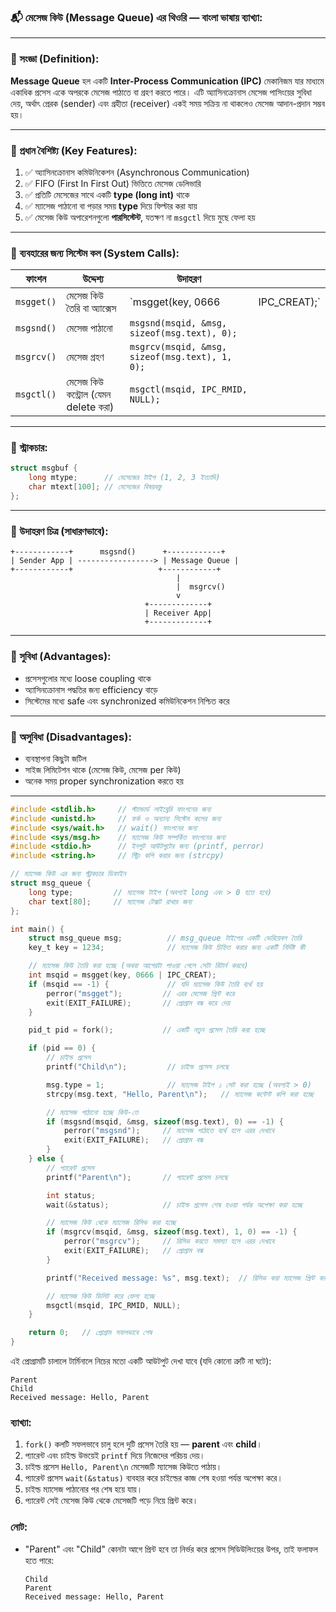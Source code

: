 ### 📬 মেসেজ কিউ (Message Queue) এর থিওরি — বাংলা ভাষায় ব্যাখ্যা:

---

### 🔶 সংজ্ঞা (Definition):

**Message Queue** হল একটি **Inter-Process Communication (IPC)** মেকানিজম যার মাধ্যমে একাধিক প্রসেস একে অপরকে মেসেজ পাঠাতে বা গ্রহণ করতে পারে। এটি অ্যাসিনক্রোনাস মেসেজ পাসিংয়ের সুবিধা দেয়, অর্থাৎ প্রেরক (sender) এবং গ্রহীতা (receiver) একই সময় সক্রিয় না থাকলেও মেসেজ আদান-প্রদান সম্ভব হয়।

---

### 🔶 প্রধান বৈশিষ্ট্য (Key Features):

1. ✅ অ্যাসিনক্রোনাস কমিউনিকেশন (Asynchronous Communication)
2. ✅ FIFO (First In First Out) ভিত্তিতে মেসেজ ডেলিভারি
3. ✅ প্রতিটি মেসেজের সাথে একটি **type (long int)** থাকে
4. ✅ ম্যাসেজ পাঠানো বা পড়ার সময় **type** দিয়ে ফিল্টার করা যায়
5. ✅ মেসেজ কিউ অপারেশনগুলো **পারসিস্টেন্ট**, যতক্ষণ না `msgctl` দিয়ে মুছে ফেলা হয়

---

### 🔶 ব্যবহারের জন্য সিস্টেম কল (System Calls):

| ফাংশন      | উদ্দেশ্য                             | উদাহরণ                                         |                |
| ---------- | ------------------------------------ | ---------------------------------------------- | -------------- |
| `msgget()` | মেসেজ কিউ তৈরি বা অ্যাক্সেস          | \`msgget(key, 0666                             | IPC\_CREAT);\` |
| `msgsnd()` | মেসেজ পাঠানো                         | `msgsnd(msqid, &msg, sizeof(msg.text), 0);`    |                |
| `msgrcv()` | মেসেজ গ্রহণ                          | `msgrcv(msqid, &msg, sizeof(msg.text), 1, 0);` |                |
| `msgctl()` | মেসেজ কিউ কন্ট্রোল (যেমন delete করা) | `msgctl(msqid, IPC_RMID, NULL);`               |                |

---

### 🔶 স্ট্রাকচার:

```c
struct msgbuf {
    long mtype;      // মেসেজের টাইপ (1, 2, 3 ইত্যাদি)
    char mtext[100]; // মেসেজের বিষয়বস্তু
};
```

---

### 🔶 উদাহরণ চিত্র (সাধারণভাবে):

```
+------------+      msgsnd()      +------------+
| Sender App | -----------------> | Message Queue |
+------------+                   +------------+
                                     |
                                     |  msgrcv()
                                     v
                              +-------------+
                              | Receiver App|
                              +-------------+
```

---

### 🔶 সুবিধা (Advantages):

* প্রসেসগুলোর মধ্যে loose coupling থাকে
* অ্যাসিনক্রোনাস পদ্ধতির জন্য efficiency বাড়ে
* সিস্টেমের মধ্যে safe এবং synchronized কমিউনিকেশন নিশ্চিত করে

---

### 🔶 অসুবিধা (Disadvantages):

* ব্যবস্থাপনা কিছুটা জটিল
* সাইজ লিমিটেশন থাকে (মেসেজ কিউ, মেসেজ per কিউ)
* অনেক সময় proper synchronization করতে হয়

---


```c
#include <stdlib.h>     // স্ট্যান্ডার্ড লাইব্রেরি ফাংশনের জন্য
#include <unistd.h>     // ফর্ক ও অন্যান্য সিস্টেম কলের জন্য
#include <sys/wait.h>   // wait() ফাংশনের জন্য
#include <sys/msg.h>    // ম্যাসেজ কিউ সম্পর্কিত ফাংশনের জন্য
#include <stdio.h>      // ইনপুট আউটপুটের জন্য (printf, perror)
#include <string.h>     // স্ট্রিং কপি করার জন্য (strcpy)

// ম্যাসেজ কিউ এর জন্য স্ট্রাকচার ডিফাইন
struct msg_queue {
    long type;         // ম্যাসেজ টাইপ (অবশ্যই long এবং > 0 হতে হবে)
    char text[80];     // ম্যাসেজ টেক্সট রাখার জন্য
};

int main() {
    struct msg_queue msg;          // msg_queue টাইপের একটি ভেরিয়েবল তৈরি
    key_t key = 1234;              // ম্যাসেজ কিউ চিহ্নিত করার জন্য একটি নির্দিষ্ট কী

    // ম্যাসেজ কিউ তৈরি করা হচ্ছে (অথবা আগেরটা পাওয়া গেলে সেটা রিটার্ন করবে)
    int msqid = msgget(key, 0666 | IPC_CREAT);
    if (msqid == -1) {             // যদি ম্যাসেজ কিউ তৈরি ব্যর্থ হয়
        perror("msgget");         // এরর মেসেজ প্রিন্ট করে
        exit(EXIT_FAILURE);       // প্রোগ্রাম বন্ধ করে দেয়
    }

    pid_t pid = fork();           // একটি নতুন প্রসেস তৈরি করা হচ্ছে

    if (pid == 0) {
        // চাইল্ড প্রসেস
        printf("Child\n");         // চাইল্ড প্রসেস চলছে

        msg.type = 1;              // ম্যাসেজ টাইপ ১ সেট করা হচ্ছে (অবশ্যই > 0)
        strcpy(msg.text, "Hello, Parent\n");   // ম্যাসেজ কন্টেন্ট কপি করা হচ্ছে

        // ম্যাসেজ পাঠানো হচ্ছে কিউ-তে
        if (msgsnd(msqid, &msg, sizeof(msg.text), 0) == -1) {
            perror("msgsnd");     // ম্যাসেজ পাঠাতে ব্যর্থ হলে এরর দেখাবে
            exit(EXIT_FAILURE);   // প্রোগ্রাম বন্ধ
        }
    } else {
        // প্যারেন্ট প্রসেস
        printf("Parent\n");       // প্যারেন্ট প্রসেস চলছে

        int status;
        wait(&status);            // চাইল্ড প্রসেস শেষ হওয়া পর্যন্ত অপেক্ষা করা হচ্ছে

        // ম্যাসেজ কিউ থেকে ম্যাসেজ রিসিভ করা হচ্ছে
        if (msgrcv(msqid, &msg, sizeof(msg.text), 1, 0) == -1) {
            perror("msgrcv");     // রিসিভ করতে সমস্যা হলে এরর দেখাবে
            exit(EXIT_FAILURE);   // প্রোগ্রাম বন্ধ
        }

        printf("Received message: %s", msg.text);  // রিসিভ করা ম্যাসেজ প্রিন্ট করা হচ্ছে

        // ম্যাসেজ কিউ ডিলিট করে ফেলা হচ্ছে
        msgctl(msqid, IPC_RMID, NULL);
    }

    return 0;   // প্রোগ্রাম সফলভাবে শেষ
}
```

এই প্রোগ্রামটি চালালে টার্মিনালে নিচের মতো একটি আউটপুট দেখা যাবে (যদি কোনো ত্রুটি না ঘটে):

```
Parent
Child
Received message: Hello, Parent
```

### ব্যাখ্যা:

1. `fork()` কলটি সফলভাবে চালু হলে দুটি প্রসেস তৈরি হয় — **parent** এবং **child**।
2. প্যারেন্ট এবং চাইল্ড উভয়েই `printf` দিয়ে নিজেদের পরিচয় দেয়।
3. চাইল্ড প্রসেস `Hello, Parent\n` মেসেজটি ম্যাসেজ কিউতে পাঠায়।
4. প্যারেন্ট প্রসেস `wait(&status)` ব্যবহার করে চাইল্ডের কাজ শেষ হওয়া পর্যন্ত অপেক্ষা করে।
5. চাইল্ড ম্যাসেজ পাঠানোর পর শেষ হয়ে যায়।
6. প্যারেন্ট সেই মেসেজ কিউ থেকে মেসেজটি পড়ে নিয়ে প্রিন্ট করে।

### নোট:

* "Parent" এবং "Child" কোনটা আগে প্রিন্ট হবে তা নির্ভর করে প্রসেস সিডিউলিংয়ের উপর, তাই ফলাফল হতে পারে:

  ```
  Child
  Parent
  Received message: Hello, Parent
  ```



